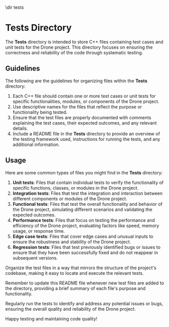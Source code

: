 \dir tests

# Tests Directory

The **Tests** directory is intended to store C++ files containing test cases and unit tests for the Drone project. This directory focuses on ensuring the correctness and reliability of the code through systematic testing.

## Guidelines

The following are the guidelines for organizing files within the **Tests** directory:

1. Each C++ file should contain one or more test cases or unit tests for specific functionalities, modules, or components of the Drone project.
2. Use descriptive names for the files that reflect the purpose or functionality being tested.
3. Ensure that the test files are properly documented with comments explaining the test cases, their expected outcomes, and any relevant details.
4. Include a README file in the **Tests** directory to provide an overview of the testing framework used, instructions for running the tests, and any additional information.

## Usage

Here are some common types of files you might find in the **Tests** directory:

1. **Unit tests**: Files that contain individual tests to verify the functionality of specific functions, classes, or modules in the Drone project.
2. **Integration tests**: Files that test the integration and interaction between different components or modules of the Drone project.
3. **Functional tests**: Files that test the overall functionality and behavior of the Drone project, simulating different scenarios and validating the expected outcomes.
4. **Performance tests**: Files that focus on testing the performance and efficiency of the Drone project, evaluating factors like speed, memory usage, or response time.
5. **Edge case tests**: Files that cover edge cases and unusual inputs to ensure the robustness and stability of the Drone project.
6. **Regression tests**: Files that test previously identified bugs or issues to ensure that they have been successfully fixed and do not reappear in subsequent versions.

Organize the test files in a way that mirrors the structure of the project's codebase, making it easy to locate and execute the relevant tests.

Remember to update this README file whenever new test files are added to the directory, providing a brief summary of each file's purpose and functionality.

Regularly run the tests to identify and address any potential issues or bugs, ensuring the overall quality and reliability of the Drone project.

Happy testing and maintaining code quality!